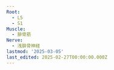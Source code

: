 ```yaml
---
Root:
  - L5
  - S1
Muscle:
  - 腓骨筋
Nerve:
  - 浅腓骨神経
lastmod: '2025-03-05'
last_edited: 2025-02-27T00:00:00.000Z
---
```



